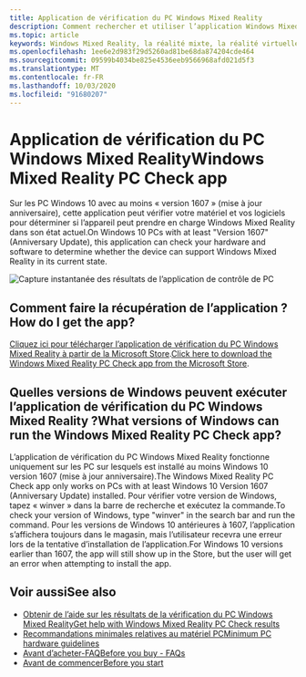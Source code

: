 ```yaml
---
title: Application de vérification du PC Windows Mixed Reality
description: Comment rechercher et utiliser l’application Windows Mixed Reality PC Check pour tester la compatibilité de votre ordinateur avant d’acheter un casque Windows Mixed Reality.
ms.topic: article
keywords: Windows Mixed Reality, la réalité mixte, la réalité virtuelle, VR, MR, compatible, compatibilité, PC, configuration système requise
ms.openlocfilehash: 1ee6e2d983f29d5260ad81be68da874204cde464
ms.sourcegitcommit: 09599b4034be825e4536eeb9566968afd021d5f3
ms.translationtype: MT
ms.contentlocale: fr-FR
ms.lasthandoff: 10/03/2020
ms.locfileid: "91680207"
---
```

# <a name="windows-mixed-reality-pc-check-app"></a><span data-ttu-id="6b6bd-104">Application de vérification du PC Windows Mixed Reality</span><span class="sxs-lookup"><span data-stu-id="6b6bd-104">Windows Mixed Reality PC Check app</span></span>

<span data-ttu-id="6b6bd-105">Sur les PC Windows 10 avec au moins « version 1607 » (mise à jour anniversaire), cette application peut vérifier votre matériel et vos logiciels pour déterminer si l’appareil peut prendre en charge Windows Mixed Reality dans son état actuel.</span><span class="sxs-lookup"><span data-stu-id="6b6bd-105">On Windows 10 PCs with at least "Version 1607" (Anniversary Update), this application can check your hardware and software to determine whether the device can support Windows Mixed Reality in its current state.</span></span> 

![Capture instantanée des résultats de l’application de contrôle de PC](images/450px-snapshot-of-results-from-pc-check-app.png)

## <a name="how-do-i-get-the-app"></a><span data-ttu-id="6b6bd-107">Comment faire la récupération de l’application ?</span><span class="sxs-lookup"><span data-stu-id="6b6bd-107">How do I get the app?</span></span>

<span data-ttu-id="6b6bd-108">[Cliquez ici pour télécharger l’application de vérification du PC Windows Mixed Reality à partir de la Microsoft Store](https://www.microsoft.com/en-us/store/p/windows-mixed-reality-pc-check/9nzvl19n7cnc).</span><span class="sxs-lookup"><span data-stu-id="6b6bd-108">[Click here to download the Windows Mixed Reality PC Check app from the Microsoft Store](https://www.microsoft.com/en-us/store/p/windows-mixed-reality-pc-check/9nzvl19n7cnc).</span></span>

## <a name="what-versions-of-windows-can-run-the-windows-mixed-reality-pc-check-app"></a><span data-ttu-id="6b6bd-109">Quelles versions de Windows peuvent exécuter l’application de vérification du PC Windows Mixed Reality ?</span><span class="sxs-lookup"><span data-stu-id="6b6bd-109">What versions of Windows can run the Windows Mixed Reality PC Check app?</span></span>

<span data-ttu-id="6b6bd-110">L’application de vérification du PC Windows Mixed Reality fonctionne uniquement sur les PC sur lesquels est installé au moins Windows 10 version 1607 (mise à jour anniversaire).</span><span class="sxs-lookup"><span data-stu-id="6b6bd-110">The Windows Mixed Reality PC Check app only works on PCs with at least Windows 10 Version 1607 (Anniversary Update) installed.</span></span> <span data-ttu-id="6b6bd-111">Pour vérifier votre version de Windows, tapez « winver » dans la barre de recherche et exécutez la commande.</span><span class="sxs-lookup"><span data-stu-id="6b6bd-111">To check your version of Windows, type "winver" in the search bar and run the command.</span></span> <span data-ttu-id="6b6bd-112">Pour les versions de Windows 10 antérieures à 1607, l’application s’affichera toujours dans le magasin, mais l’utilisateur recevra une erreur lors de la tentative d’installation de l’application.</span><span class="sxs-lookup"><span data-stu-id="6b6bd-112">For Windows 10 versions earlier than 1607, the app will still show up in the Store, but the user will get an error when attempting to install the app.</span></span>

## <a name="see-also"></a><span data-ttu-id="6b6bd-113">Voir aussi</span><span class="sxs-lookup"><span data-stu-id="6b6bd-113">See also</span></span>
* [<span data-ttu-id="6b6bd-114">Obtenir de l’aide sur les résultats de la vérification du PC Windows Mixed Reality</span><span class="sxs-lookup"><span data-stu-id="6b6bd-114">Get help with Windows Mixed Reality PC Check results</span></span>](https://support.microsoft.com/en-us/help/4045777/windows-10-get-help-with-pc-compatibility-in-windows-mixed-reality)
* [<span data-ttu-id="6b6bd-115">Recommandations minimales relatives au matériel PC</span><span class="sxs-lookup"><span data-stu-id="6b6bd-115">Minimum PC hardware guidelines</span></span>](windows-mixed-reality-minimum-pc-hardware-compatibility-guidelines.md)
* [<span data-ttu-id="6b6bd-116">Avant d’acheter-FAQ</span><span class="sxs-lookup"><span data-stu-id="6b6bd-116">Before you buy - FAQs</span></span>](before-you-buy-faqs.md)
* [<span data-ttu-id="6b6bd-117">Avant de commencer</span><span class="sxs-lookup"><span data-stu-id="6b6bd-117">Before you start</span></span>](before-you-start.md)

